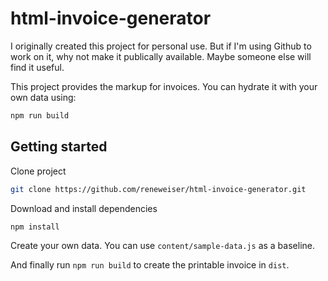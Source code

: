 # html-invoice-generator

I originally created this project for personal use. But if I'm using Github to work on it, why not make it publically available. Maybe someone else will find it useful.

This project provides the markup for invoices. You can hydrate it with your own data using:

```bash
npm run build
```

## Getting started

Clone project

```bash
git clone https://github.com/reneweiser/html-invoice-generator.git
```

Download and install dependencies

```bash
npm install
```

Create your own data. You can use `content/sample-data.js` as a baseline.

And finally run `npm run build` to create the printable invoice in `dist`.
